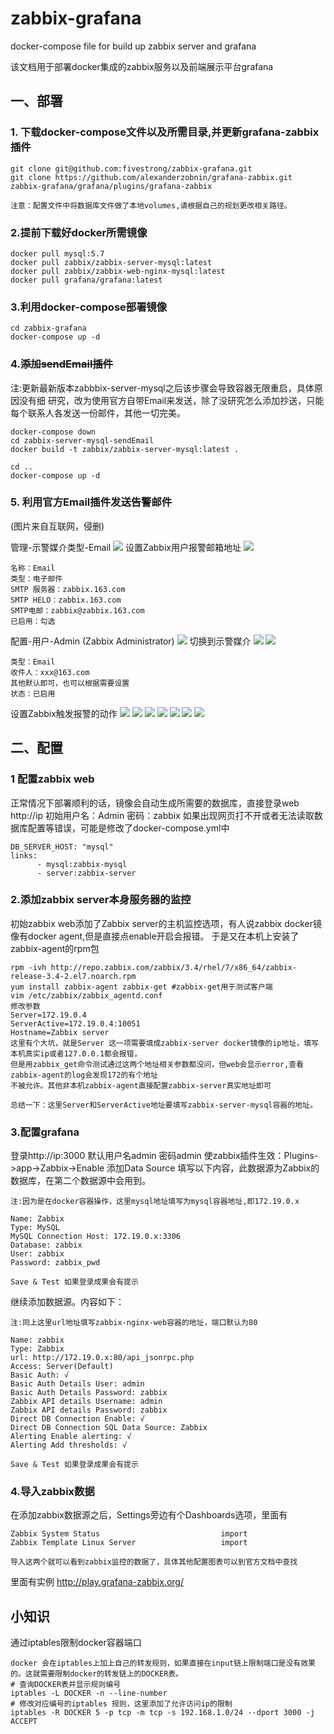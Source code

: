 # zabbix-grafana
docker-compose file for build up zabbix server and grafana

该文档用于部署docker集成的zabbix服务以及前端展示平台grafana

## 一、部署
### 1. 下载docker-compose文件以及所需目录,并更新grafana-zabbix插件
```
git clone git@github.com:fivestrong/zabbix-grafana.git
git clone https://github.com/alexanderzobnin/grafana-zabbix.git zabbix-grafana/grafana/plugins/grafana-zabbix

注意：配置文件中将数据库文件做了本地volumes,请根据自己的规划更改相关路径。

```
### 2.提前下载好docker所需镜像 
```
docker pull mysql:5.7
docker pull zabbix/zabbix-server-mysql:latest
docker pull zabbix/zabbix-web-nginx-mysql:latest
docker pull grafana/grafana:latest
```
### 3.利用docker-compose部署镜像
```
cd zabbix-grafana
docker-compose up -d
```

### 4.~~添加sendEmail插件~~
注:更新最新版本zabbbix-server-mysql之后该步骤会导致容器无限重启，具体原因没有细
研究，改为使用官方自带Email来发送，除了没研究怎么添加抄送，只能每个联系人各发送一份邮件，其他一切完美。
```
docker-compose down
cd zabbix-server-mysql-sendEmail
docker build -t zabbix/zabbix-server-mysql:latest .

cd ..
docker-compose up -d 
```
### 5. 利用官方Email插件发送告警邮件
(图片来自互联网，侵删)

管理-示警媒介类型-Email
![](https://s1.ax1x.com/2018/07/18/P11FyD.png)
设置Zabbix用户报警邮箱地址
![](https://images2017.cnblogs.com/blog/1096467/201708/1096467-20170831121337421-1164876090.png)
```shell
名称：Email
类型：电子邮件
SMTP 服务器：zabbix.163.com
SMTP HELO：zabbix.163.com
SMTP电邮：zabbix@zabbix.163.com
已启用：勾选
```
配置-用户-Admin (Zabbix Administrator)
![](https://images2017.cnblogs.com/blog/1096467/201708/1096467-20170831123805468-1251886088.png)
切换到示警媒介
![](https://images2017.cnblogs.com/blog/1096467/201708/1096467-20170831123834124-894032562.png)
![](https://images2017.cnblogs.com/blog/1096467/201708/1096467-20170831123919280-1633570748.png)
```shell
类型：Email
收件人：xxx@163.com
其他默认即可，也可以根据需要设置
状态：已启用
```
设置Zabbix触发报警的动作
![](https://images2017.cnblogs.com/blog/1096467/201708/1096467-20170831124150999-1243269059.png)
![](https://images2017.cnblogs.com/blog/1096467/201708/1096467-20170831124612312-1898904334.png)
![](https://images2017.cnblogs.com/blog/1096467/201708/1096467-20170831125258218-1564250658.png)
![](https://images2017.cnblogs.com/blog/1096467/201708/1096467-20170831125329780-1879928416.png)
![](https://images2017.cnblogs.com/blog/1096467/201708/1096467-20170831125347030-1112819673.png)
![](https://images2017.cnblogs.com/blog/1096467/201708/1096467-20170831125403796-1942217419.png)
![](https://images2017.cnblogs.com/blog/1096467/201708/1096467-20170831125551374-1395860935.png)


## 二、配置

### 1 配置zabbix web
正常情况下部署顺利的话，镜像会自动生成所需要的数据库，直接登录web http://ip 初始用户名：Admin 密码：zabbix
如果出现网页打不开或者无法读取数据库配置等错误，可能是修改了docker-compose.yml中
```
DB_SERVER_HOST: "mysql"
links:
      - mysql:zabbix-mysql
      - server:zabbix-server
```
### 2.添加zabbix server本身服务器的监控

初始zabbix web添加了Zabbix server的主机监控选项，有人说zabbix docker镜像有docker agent,但是直接点enable开启会报错。
于是又在本机上安装了zabbix-agent的rpm包
```
rpm -ivh http://repo.zabbix.com/zabbix/3.4/rhel/7/x86_64/zabbix-release-3.4-2.el7.noarch.rpm
yum install zabbix-agent zabbix-get #zabbix-get用于测试客户端
vim /etc/zabbix/zabbix_agentd.conf
修改参数
Server=172.19.0.4
ServerActive=172.19.0.4:10051
Hostname=Zabbix server
这里有个大坑，就是Server 这一项需要填成zabbix-server docker镜像的ip地址，填写本机真实ip或者127.0.0.1都会报错，
但是用zabbix_get命令测试通过这两个地址相关参数都没问，但web会显示error,查看zabbix-agent的log会发现172的有个地址
不被允许。其他非本机zabbix-agent直接配置zabbix-server真实地址即可

总结一下：这里Server和ServerActive地址要填写zabbix-server-mysql容器的地址。
```
### 3.配置grafana
登录http://ip:3000
默认用户名admin 密码admin
使zabbix插件生效：Plugins->app->Zabbix->Enable
添加Data Source
填写以下内容，此数据源为Zabbix的数据库，在第二个数据源中会用到。
```
注:因为是在docker容器操作，这里mysql地址填写为mysql容器地址,即172.19.0.x
```

```
Name: Zabbix
Type: MySQL
MySQL Connection Host: 172.19.0.x:3306
Database: zabbix
User: zabbix
Password: zabbix_pwd

Save & Test 如果登录成果会有提示
```
继续添加数据源。内容如下：
```
注:同上这里url地址填写zabbix-nginx-web容器的地址，端口默认为80
```
```
Name: zabbix
Type: Zabbix
url: http://172.19.0.x:80/api_jsonrpc.php
Access: Server(Default)
Basic Auth: √
Basic Auth Details User: admin
Basic Auth Details Password: zabbix
Zabbix API details Username: admin
Zabbix API details Password: zabbix
Direct DB Connection Enable: √
Direct DB Connection SQL Data Source: Zabbix
Alerting Enable alerting: √
Alerting Add thresholds: √

Save & Test 如果登录成果会有提示
```
### 4.导入zabbix数据
在添加zabbix数据源之后，Settings旁边有个Dashboards选项，里面有
```
Zabbix System Status                           import
Zabbix Template Linux Server                   import

导入这两个就可以看到zabbix监控的数据了，具体其他配置图表可以到官方文档中查找
```
里面有实例
http://play.grafana-zabbix.org/

## 小知识
通过iptables限制docker容器端口
```
docker 会在iptables上加上自己的转发规则，如果直接在input链上限制端口是没有效果的。这就需要限制docker的转发链上的DOCKER表。
# 查询DOCKER表并显示规则编号
iptables -L DOCKER -n --line-number 
# 修改对应编号的iptables 规则，这里添加了允许访问ip的限制
iptables -R DOCKER 5 -p tcp -m tcp -s 192.168.1.0/24 --dport 3000 -j ACCEPT
```

